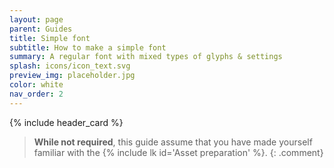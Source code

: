 ```yaml
---
layout: page
parent: Guides
title: Simple font
subtitle: How to make a simple font
summary: A regular font with mixed types of glyphs & settings
splash: icons/icon_text.svg
preview_img: placeholder.jpg
color: white
nav_order: 2
---
```


{% include header_card %}

> **While not required**, this guide assume that you have made yourself familiar with the {% include lk id='Asset preparation' %}.
{: .comment}